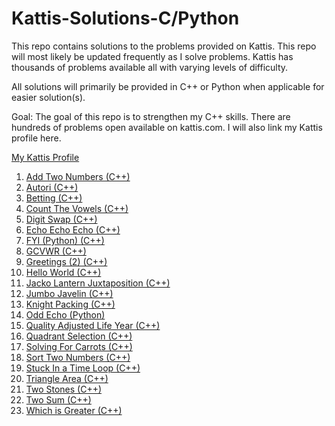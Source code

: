 ﻿# Kattis-Solutions-C/Python

This repo contains solutions to the problems provided on Kattis. This repo will most likely be updated frequently as I
solve problems. Kattis has thousands of problems available all with varying levels of difficulty.

All solutions will primarily be provided in C++ or Python when applicable for easier solution(s).

Goal: The goal of this repo is to strengthen my C++ skills. There are hundreds of problems open available on kattis.com. I will also link
my Kattis profile here.

[My Kattis Profile](https://open.kattis.com/users/justin-lutz?status=AC)


1. [Add Two Numbers (C++)](https://github.com/jlutz096/Kattis-Solutions-C-/blob/main/Easy%20Problems/AddTwoNumbers.cpp)
2. [Autori (C++)](https://github.com/jlutz096/Kattis-Solutions-C-/blob/main/Easy%20Problems/Autori.cpp)
3. [Betting (C++)](https://github.com/jlutz096/Kattis-Solutions-C-/blob/main/Easy%20Problems/Betting.cpp)
4. [Count The Vowels (C++)](https://github.com/jlutz096/Kattis-Solutions-C-/blob/main/Easy%20Problems/CountTheVowels.cpp)
5. [Digit Swap (C++)](https://github.com/jlutz096/Kattis-Solutions-C-/blob/main/Easy%20Problems/DigitSwap.cpp)
6. [Echo Echo Echo (C++)](https://github.com/jlutz096/Kattis-Solutions-C-/blob/main/Easy%20Problems/EchoEchoEcho.cpp)
7. [FYI (Python) (C++)](https://github.com/jlutz096/Kattis-Solutions-C-/blob/main/Easy%20Problems/FYI.py)
8. [GCVWR (C++)](https://github.com/jlutz096/Kattis-Solutions-C-/blob/main/Easy%20Problems/GCVWR.cpp)
9. [Greetings (2) (C++)](https://github.com/jlutz096/Kattis-Solutions-C-/blob/main/Easy%20Problems/Greetings2.cpp)
10. [Hello World (C++)](https://github.com/jlutz096/Kattis-Solutions-C-/blob/main/Easy%20Problems/HelloWorld.cpp)
11. [Jacko Lantern Juxtaposition (C++)](https://github.com/jlutz096/Kattis-Solutions-C-/blob/main/Easy%20Problems/Jackolanternjuxtaposition.cpp)
12. [Jumbo Javelin (C++)](https://github.com/jlutz096/Kattis-Solutions-C-/blob/main/Easy%20Problems/JumboJavelin.cpp)
13. [Knight Packing (C++)](https://github.com/jlutz096/Kattis-Solutions-C-/blob/main/Easy%20Problems/KnightPacking.cpp)
14. [Odd Echo (Python)](https://github.com/jlutz096/Kattis-Solutions-C-/blob/main/Easy%20Problems/OddEcho.py)
15. [Quality Adjusted Life Year (C++)](https://github.com/jlutz096/Kattis-Solutions-C-/blob/main/Easy%20Problems/Quality-Adjusted_Life_Year.cpp)
16. [Quadrant Selection (C++)](https://github.com/jlutz096/Kattis-Solutions-C-/blob/main/Easy%20Problems/Quandrant_Selection.cpp)
17. [Solving For Carrots (C++)](https://github.com/jlutz096/Kattis-Solutions-C-/blob/main/Easy%20Problems/SolvingForCarrots.cpp)
18. [Sort Two Numbers (C++)](https://github.com/jlutz096/Kattis-Solutions-C-/blob/main/Easy%20Problems/SortTwoNumbers.cpp)
19. [Stuck In a Time Loop (C++)](https://github.com/jlutz096/Kattis-Solutions-C-/blob/main/Easy%20Problems/StuckInATimeLoop.cpp)
20. [Triangle Area (C++)](https://github.com/jlutz096/Kattis-Solutions-C-/blob/main/Easy%20Problems/TriangleArea.cpp)
21. [Two Stones (C++)](https://github.com/jlutz096/Kattis-Solutions-C-/blob/main/Easy%20Problems/TwoStones.cpp)
22. [Two Sum (C++)](https://github.com/jlutz096/Kattis-Solutions-C-/blob/main/Easy%20Problems/TwoSum.cpp)
23. [Which is Greater (C++)](https://github.com/jlutz096/Kattis-Solutions-C-/blob/main/Easy%20Problems/WhichIsGreater.cpp)
    